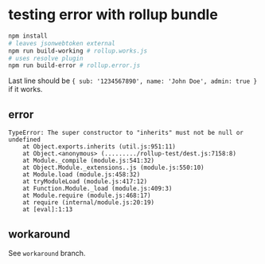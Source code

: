 # testing error with rollup bundle

```sh
npm install
# leaves jsonwebtoken external
npm run build-working # rollup.works.js
# uses resolve plugin
npm run build-error # rollup.error.js
```

Last line should be `{ sub: '1234567890', name: 'John Doe', admin: true }` if it works.

## error

```
TypeError: The super constructor to "inherits" must not be null or undefined
    at Object.exports.inherits (util.js:951:11)
    at Object.<anonymous> (........./rollup-test/dest.js:7158:8)
    at Module._compile (module.js:541:32)
    at Object.Module._extensions..js (module.js:550:10)
    at Module.load (module.js:458:32)
    at tryModuleLoad (module.js:417:12)
    at Function.Module._load (module.js:409:3)
    at Module.require (module.js:468:17)
    at require (internal/module.js:20:19)
    at [eval]:1:13
```

## workaround

See `workaround` branch.
